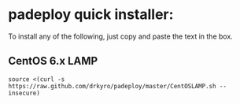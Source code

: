padeploy quick installer:
==========================

To install any of the following, just copy and paste the text in the box.

CentOS 6.x LAMP
-----
    source <(curl -s https://raw.github.com/drkyro/padeploy/master/CentOSLAMP.sh --insecure)